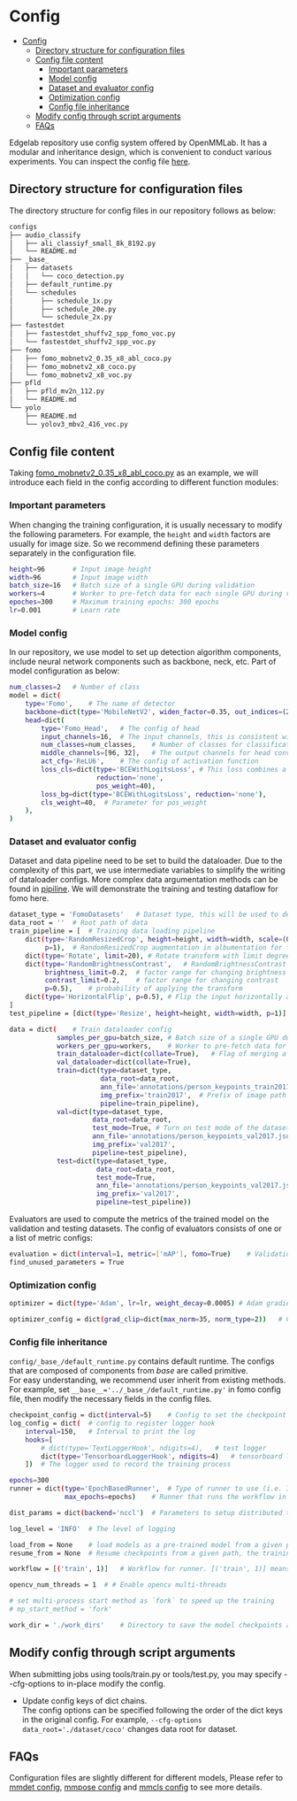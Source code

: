 #  Config

- [Config](#config)
    - [Directory structure for configuration files](#directory-structure-for-configuration-files)
    - [Config file content](#config-file-content)
        - [Important parameters](#important-parameters)
        - [Model config](#model-config)
        - [Dataset and evaluator config](#dataset-and-evaluator-config)
        - [Optimization config](#optimization-config)
        - [Config file inheritance](#config-file-inheritance)
    - [Modify config through script arguments](#modify-config-through-script-arguments)
    - [FAQs](#faqs)

Edgelab repository use config system offered by OpenMMLab. It has a modular and inheritance design, which is convenient to conduct various experiments. You can inspect the config file [here](../../../configs/).


## Directory structure for configuration files

The directory structure for config files in our repository follows as below:
```sh
configs  
├── audio_classify  
│   ├── ali_classiyf_small_8k_8192.py  
│   └── README.md  
├── _base_  
│   ├── datasets  
│   │   └── coco_detection.py  
│   ├── default_runtime.py  
│   └── schedules  
│       ├── schedule_1x.py  
│       ├── schedule_20e.py  
│       └── schedule_2x.py  
├── fastestdet  
│   ├── fastestdet_shuffv2_spp_fomo_voc.py  
│   └── fastestdet_shuffv2_spp_voc.py  
├── fomo  
│   ├── fomo_mobnetv2_0.35_x8_abl_coco.py  
│   ├── fomo_mobnetv2_x8_coco.py  
│   └── fomo_mobnetv2_x8_voc.py  
├── pfld  
│   ├── pfld_mv2n_112.py  
│   └── README.md  
└── yolo  
    ├── README.md  
    └── yolov3_mbv2_416_voc.py  
```

## Config file content

Taking [fomo_mobnetv2_0.35_x8_abl_coco.py](../../../configs/fomo/fomo_mobnetv2_0.35_x8_abl_coco.py) as an example, we will introduce each field in the config according to different function modules:

### Important parameters

When changing the training configuration, it is usually necessary to modify the following parameters. For example, the `height` and `width` factors are usually for image size. So we recommend defining these parameters separately in the configuration file.

```sh
height=96       # Input image height
width=96        # Input image width
batch_size=16   # Batch size of a single GPU during validation
workers=4       # Worker to pre-fetch data for each single GPU during validation
epoches=300     # Maximum training epochs: 300 epochs
lr=0.001        # Learn rate
```

### Model config

In our repository, we use model to set up detection algorithm components, include neural network components such as backbone, neck, etc. Part of model configuration as below:
```sh
num_classes=2   # Number of class
model = dict(
    type='Fomo',    # The name of detector
    backbone=dict(type='MobileNetV2', widen_factor=0.35, out_indices=(2, )),    # The config of backbone
    head=dict(
        type='Fomo_Head',   # The config of head
        input_channels=16,  # The input channels, this is consistent with the input channels of neck
        num_classes=num_classes,    # Number of classes for classification
        middle_channels=[96, 32],   # The output channels for head conv
        act_cfg='ReLU6',    # The config of activation function
        loss_cls=dict(type='BCEWithLogitsLoss', # This loss combines a Sigmoid layer and the BCELoss in one single class
                      reduction='none',
                      pos_weight=40),
        loss_bg=dict(type='BCEWithLogitsLoss', reduction='none'),
        cls_weight=40,  # Parameter for pos_weight
    ),
)
```

### Dataset and evaluator config

Dataset and data pipeline need to be set to build the dataloader. Due to the complexity of this part, we use intermediate variables to simplify the writing of dataloader configs. More complex data argumentation methods can be found in [pipiline](../../../edgelab/datasets/pipelines/). We will demonstrate the training and testing dataflow for fomo here.
```sh
dataset_type = 'FomoDatasets'   # Dataset type, this will be used to define the dataset
data_root = ''  # Root path of data
train_pipeline = [  # Training data loading pipeline
    dict(type='RandomResizedCrop', height=height, width=width, scale=(0.90, 1.1),
         p=1),  # RandomResizedCrop augmentation in albumentation for fomo
    dict(type='Rotate', limit=20), # Rotate transform with limit degree 20
    dict(type='RandomBrightnessContrast',   # RandomBrightnessContrast augmentation in albumentation
         brightness_limit=0.2,  # factor range for changing brightness
         contrast_limit=0.2,    # factor range for changing contrast
         p=0.5),    # probability of applying the transform
    dict(type='HorizontalFlip', p=0.5), # Flip the input horizontally around the y-axis
]
test_pipeline = [dict(type='Resize', height=height, width=width, p=1)] # Resize the input to the given height and width

data = dict(    # Train dataloader config
            samples_per_gpu=batch_size, # Batch size of a single GPU during training
            workers_per_gpu=workers,    # Worker to pre-fetch data for each single GPU during training
            train_dataloader=dict(collate=True),   # Flag of merging a list of samples to form a mini-batch
            val_dataloader=dict(collate=True),
            train=dict(type=dataset_type,
                       data_root=data_root,
                       ann_file='annotations/person_keypoints_train2017.json',  # Path of annotation file
                       img_prefix='train2017',  # Prefix of image path
                       pipeline=train_pipeline),
            val=dict(type=dataset_type,
                     data_root=data_root,
                     test_mode=True, # Turn on test mode of the dataset to avoid filtering annotations or images
                     ann_file='annotations/person_keypoints_val2017.json',
                     img_prefix='val2017',
                     pipeline=test_pipeline),
            test=dict(type=dataset_type,
                      data_root=data_root,
                      test_mode=True,
                      ann_file='annotations/person_keypoints_val2017.json',
                      img_prefix='val2017',
                      pipeline=test_pipeline))
```

Evaluators are used to compute the metrics of the trained model on the validation and testing datasets. The config of evaluators consists of one or a list of metric configs:
```sh
evaluation = dict(interval=1, metric=['mAP'], fomo=True)    # Validation evaluator config, metric for evaluate mAP
find_unused_parameters = True
```

### Optimization config

```sh
optimizer = dict(type='Adam', lr=lr, weight_decay=0.0005) # Adam gradient descent optimizer with base learning rate and weight decay

optimizer_config = dict(grad_clip=dict(max_norm=35, norm_type=2))   # Config used to build the optimizer hook, refer to https://github.com/open-mmlab/mmcv/blob/master/mmcv/runner/hooks/optimizer.py#L8 for implementation details
```

### Config file inheritance

`config/_base_/default_runtime.py` contains default runtime. The configs that are composed of components from _base_ are called primitive.  
For easy understanding, we recommend user inherit from existing methods. For example, set `__base__='../_base_/default_runtime.py'` in fomo config file, then modify the necessary fields in the config files.
```sh
checkpoint_config = dict(interval=5)    # Config to set the checkpoint hook, Refer to https://github.com/open-mmlab/mmcv/blob/master/mmcv/runner/hooks/checkpoint.py for implementation. The save interval is 1
log_config = dict(  # config to register logger hook
    interval=150,   # Interval to print the log
    hooks=[
        # dict(type='TextLoggerHook', ndigits=4),   # test logger
        dict(type='TensorboardLoggerHook', ndigits=4)   # tensorboard logger
    ])  # The logger used to record the training process

epochs=300
runner = dict(type='EpochBasedRunner',  # Type of runner to use (i.e. IterBasedRunner or EpochBasedRunner)
              max_epochs=epochs)    # Runner that runs the workflow in total max_epochs. For IterBasedRunner use `max_iters`

dist_params = dict(backend='nccl')  # Parameters to setup distributed training, the port can also be set

log_level = 'INFO'  # The level of logging

load_from = None    # load models as a pre-trained model from a given path. This will not resume training
resume_from = None  # Resume checkpoints from a given path, the training will be resumed from the epoch when the checkpoint's is saved

workflow = [('train', 1)]   # Workflow for runner. [('train', 1)] means there is only one workflow and the workflow named 'train' is executed once. The workflow trains the model by 300 epochs according to the total_epochs

opencv_num_threads = 1  # # Enable opencv multi-threads

# set multi-process start method as `fork` to speed up the training
# mp_start_method = 'fork'

work_dir = './work_dirs'    # Directory to save the model checkpoints and logs for the current experiments
```

## Modify config through script arguments

When submitting jobs using tools/train.py or tools/test.py, you may specify --cfg-options to in-place modify the config.  

- Update config keys of dict chains.  
The config options can be specified following the order of the dict keys in the original config. For    example, `--cfg-options data_root='./dataset/coco'` changes data root for dataset.


## FAQs
Configuration files are slightly different for different models, Please refer to [mmdet config](https://mmdetection.readthedocs.io/en/latest/tutorials/config.html), [mmpose config](https://mmpose.readthedocs.io/en/latest/tutorials/0_config.html) and [mmcls config](https://mmclassification.readthedocs.io/en/latest/tutorials/config.html) to see more details.